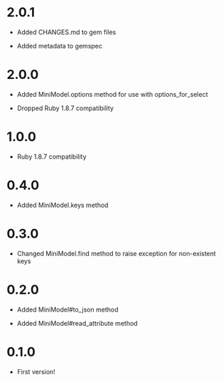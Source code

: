 # 2.0.1

* Added CHANGES.md to gem files

* Added metadata to gemspec

# 2.0.0

* Added MiniModel.options method for use with options_for_select

* Dropped Ruby 1.8.7 compatibility

# 1.0.0

* Ruby 1.8.7 compatibility

# 0.4.0

* Added MiniModel.keys method

# 0.3.0

* Changed MiniModel.find method to raise exception for non-existent keys

# 0.2.0

* Added MiniModel#to_json method

* Added MiniModel#read_attribute method

# 0.1.0

* First version!
